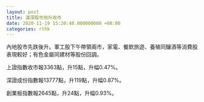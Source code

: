 ```yaml
---
layout: post
title: 滬深股市倒升收市
date: 2020-11-19 15:20:48.000000000 +08:00
categories: rthk
---
```


內地股市先跌後升。軍工股下午帶領兩市，家電、餐飲旅遊、養殖同釀酒等消費股表現較好；有色金屬同建材等股份回調。

上證指數收市報3363點，升15點，升幅0.47%。

深證成份指數報13777點，升119點，升幅0.87%。

創業板指數報2645點，升24點，升幅0.93%。
